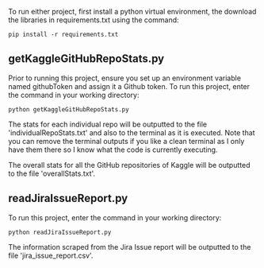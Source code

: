 To run either project, first install a python virtual environment,
the download the libraries in requirements.txt using the command:

```
pip install -r requirements.txt
```

## getKaggleGitHubRepoStats.py

Prior to running this project, ensure you set up an environment variable
named githubToken and assign it a Github token. To run this project, enter 
the command in your working directory:

```
python getKaggleGitHubRepoStats.py
```

The stats for each individual repo will be outputted to the file
'individualRepoStats.txt' and also to the terminal as it is executed.
Note that you can remove the terminal outputs if you like a clean 
terminal as I only have them there so I know what the code is currently
executing.

The overall stats for all the GitHub repositories of Kaggle will be
outputted to the file 'overallStats.txt'.

## readJiraIssueReport.py

To run this project, enter the command in your working directory:

```
python readJiraIssueReport.py
```

The information scraped from the Jira Issue report will be outputted
to the file 'jira_issue_report.csv'.
